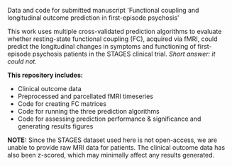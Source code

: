 Data and code for submitted manuscript 'Functional coupling and longitudinal outcome prediction in first-episode psychosis'

This work uses multiple cross-validated prediction algorithms to evaluate whether resting-state functional coupling (FC), acquired via fMRI, could predict the longitudinal changes in symptoms and functioning of first-episode psychosis patients in the STAGES clinical trial. *Short answer: it could not.*

**This repository includes:**
- Clinical outcome data
- Preprocessed and parcellated fMRI timeseries
- Code for creating FC matrices
- Code for running the three prediction algorithms
- Code for assessing prediction performance & significance and generating results figures

**NOTE:** Since the STAGES dataset used here is not open-access, we are unable to provide raw MRI data for patients. The clinical outcome data has also been z-scored, which may minimally affect any results generated.
